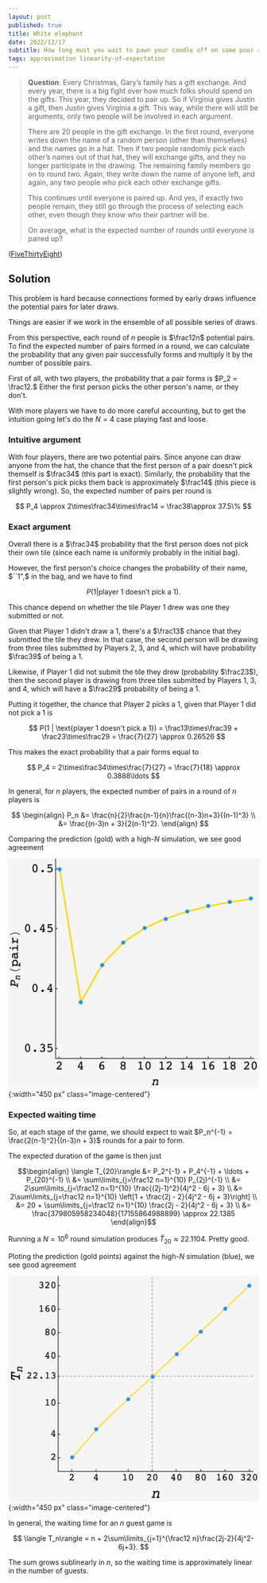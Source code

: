 ```yaml
---
layout: post
published: true
title: White elephant
date: 2022/12/17
subtitle: How long must you wait to pawn your candle off on some poor relative?
tags: approximation linearity-of-expectation 
---
```


>**Question**: Every Christmas, Gary’s family has a gift exchange. And every year, there is a big fight over how much folks should spend on the gifts. This year, they decided to pair up. So if Virginia gives Justin a gift, then Justin gives Virginia a gift. This way, while there will still be arguments, only two people will be involved in each argument.
>
>There are $20$ people in the gift exchange. In the first round, everyone writes down the name of a random person (other than themselves) and the names go in a hat. Then if two people randomly pick each other’s names out of that hat, they will exchange gifts, and they no longer participate in the drawing. The remaining family members go on to round two. Again, they write down the name of anyone left, and again, any two people who pick each other exchange gifts.  
>
>This continues until everyone is paired up. And yes, if exactly two people remain, they still go through the process of selecting each other, even though they know who their partner will be.
>
>On average, what is the expected number of rounds until everyone is paired up?

<!--more-->

([FiveThirtyEight](https://fivethirtyeight.com/features/can-you-make-it-to-2023/))

## Solution

This problem is hard because connections formed by early draws influence the potential pairs for later draws. 

Things are easier if we work in the ensemble of all possible series of draws. 

<!-- I'm going to make the simplifying assumption that each pair is independent.  -->

From this perspective, each round of $n$ people is $\frac12n$ potential pairs. To find the expected number of pairs formed in a round, we can calculate the probability that any given pair successfully forms and multiply it by the number of possible pairs.

First of all, with two players, the probability that a pair forms is $P_2 = \frac12.$ Either the first person picks the other person's name, or they don't.

With more players we have to do more careful accounting, but to get the intuition going let's do the $N=4$ case playing fast and loose. 

### Intuitive argument

With four players, there are two potential pairs. Since anyone can draw anyone from the hat, the chance that the first person of a pair doesn't pick themself is $\frac34$ (this part is exact). Similarly, the probability that the first person's pick picks them back is approximately $\frac14$ (this piece is slightly wrong). So, the expected number of pairs per round is

$$ P_4 \approx 2\times\frac34\times\frac14 = \frac38\approx 37.5\% $$

### Exact argument

Overall there is a $\frac34$ probability that the first person does not pick their own tile (since each name is uniformly probably in the initial bag). 

However, the first person's choice changes the probability of their name, $``1",$ in the bag, and we have to find 

$$ P(1 | \text{player 1 doesn't pick a 1}). $$

This chance depend on whether the tile Player 1 drew was one they submitted or not.

Given that Player 1 didn't draw a $1,$ there's a $\frac13$ chance that they submitted the tile they drew. In that case, the second person will be drawing from three tiles submitted by Players 2, 3, and 4, which will have probability $\frac39$ of being a $1.$

Likewise, if Player 1 did not submit the tile they drew (probability $\frac23$), then the second player is drawing from three tiles submitted by Players 1, 3, and 4, which will have a $\frac29$ probability of being a $1.$

Putting it together, the chance that Player 2 picks a $1,$ given that Player 1 did not pick a 1 is 

$$ P(1 | \text{player 1 doesn't pick a 1}) = \frac13\times\frac39 + \frac23\times\frac29 = \frac{7}{27} \approx 0.26526 $$

This makes the exact probability that a pair forms equal to 

$$ P_4 = 2\times\frac34\times\frac{7}{27} = \frac{7}{18} \approx 0.3888\ldots $$

<!-- For 6 players, if player 1 didn't draw a 1, there is a 5/( -->

In general, for $n$ players, the expected number of pairs in a round of $n$ players is

$$ 
   \begin{align}
      P_n &= \frac{n}{2}\frac{n-1}{n}\frac{(n-3)n+3}{(n-1)^3} \\
          &= \frac{(n-3)n + 3}{2(n-1)^2}. 
   \end{align}
$$

Comparing the prediction (gold) with a high-$N$ simulation, we see good agreement

![](/img/2022-12-17-christmas-game.png){:width="450 px" class="image-centered"}

<!-- $$ P_n = \frac{n}{2}\frac{n-1}{n^2} = \frac{n-1}{2n}. $$ -->

### Expected waiting time

So, at each stage of the game, we should expect to wait $P_n^{-1} = \frac{2(n-1)^2}{(n-3)n + 3}$ rounds for a pair to form.

The expected duration of the game is then just 

$$\begin{align}
  \langle T_{20}\rangle &= P_2^{-1} + P_4^{-1} + \ldots + P_{20}^{-1} \\
  &= \sum\limits_{j=\frac12 n=1}^{10} P_{2j}^{-1} \\
  &= 2\sum\limits_{j=\frac12 n=1}^{10} \frac{(2j-1)^2}{4j^2 - 6j + 3} \\
  &= 2\sum\limits_{j=\frac12 n=1}^{10} \left[1 + \frac{2j - 2}{4j^2 - 6j + 3}\right] \\
  &= 20 + \sum\limits_{j=\frac12 n=1}^{10} \frac{2j - 2}{4j^2 - 6j + 3} \\
  &= \frac{379805958234048}{17155864988899} \approx 22.1385
\end{align}$$

Running a $N = 10^6$ round simulation produces $\hat{T}_{20} \approx 22.1104.$ Pretty good.

Ploting the prediction (gold points) against the high-$N$ simulation (blue), we see good agreement

![](/img/2022-12-17-christmas-game-theory-comparison.png){:width="450 px" class="image-centered"}

In general, the waiting time for an $n$ guest game is

$$ \langle T_n\rangle = n + 2\sum\limits_{j=1}^{\frac12 n}\frac{2j-2}{4j^2-6j+3}. $$

The sum grows sublinearly in $n,$ so the waiting time is approximately linear in the number of guests.

<br>
